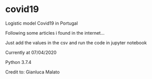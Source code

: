 # covid19
Logistic model Covid19 in Portugal

Following some articles i found in the internet...

Just add the values in the csv and run the code in jupyter notebook

Currently at 07/04/2020

Python 3.7.4

Credit to: Gianluca Malato

